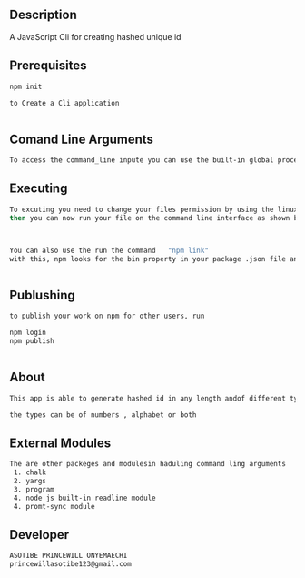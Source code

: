 ## Description

A JavaScript Cli for creating hashed unique id

## Prerequisites

```bash
npm init

to Create a Cli application



```

## Comand Line Arguments 

```bash
To access the command_line inpute you can use the built-in global process module or inquirer which is an external module

```


## Executing
```bash
To excuting you need to change your files permission by using the linux command chod
then you can now run your file on the command line interface as shown below



You can also use the run the command   "npm link"
with this, npm looks for the bin property in your package .json file and writes the file to your usr/bin..... folder location and we that set, you are able to run your file with a single command



```

## Publushing
```bash
to publish your work on npm for other users, run

npm login
npm publish



```


## About
```bash
This app is able to generate hashed id in any length andof different types

the types can be of numbers , alphabet or both

```


## External Modules
```bash
The are other packeges and modulesin haduling command ling arguments
 1. chalk
 2. yargs
 3. program
 4. node js built-in readline module
 4. promt-sync module

```

## Developer
```bash
ASOTIBE PRINCEWILL ONYEMAECHI
princewillasotibe123@gmail.com
```


